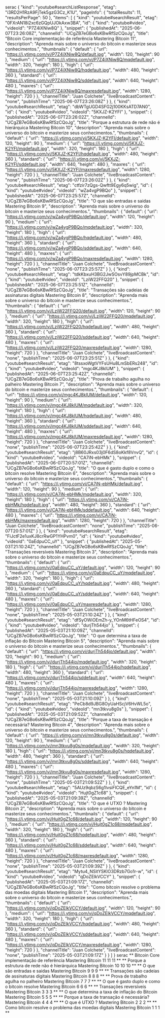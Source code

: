 serac
{
  "kind": "youtube#searchListResponse",
  "etag": "i3RD2H1RzA9FjTek5gzG3Cz_K1U",
  "pageInfo": {
    "totalResults": 11,
    "resultsPerPage": 50
  },
  "items": [
    {
      "kind": "youtube#searchResult",
      "etag": "0FXrAN18i2xc6zGQpUJOkAxw3BA",
      "id": {
        "kind": "youtube#video",
        "videoId": "P7Z4iXNiw8Q"
      },
      "snippet": {
        "publishedAt": "2025-06-07T23:26:08Z",
        "channelId": "UCgZB7eGBo6sKBwRfSzCQoJg",
        "title": "Bitcoin Core implementação de referência Mastering Bitcoin 11",
        "description": "Aprenda mais sobre o universo do bitcoin e masterize seus conhecimentos.",
        "thumbnails": {
          "default": {
            "url": "https://i.ytimg.com/vi/P7Z4iXNiw8Q/default.jpg",
            "width": 120,
            "height": 90
          },
          "medium": {
            "url": "https://i.ytimg.com/vi/P7Z4iXNiw8Q/mqdefault.jpg",
            "width": 320,
            "height": 180
          },
          "high": {
            "url": "https://i.ytimg.com/vi/P7Z4iXNiw8Q/hqdefault.jpg",
            "width": 480,
            "height": 360
          },
          "standard": {
            "url": "https://i.ytimg.com/vi/P7Z4iXNiw8Q/sddefault.jpg",
            "width": 640,
            "height": 480
          },
          "maxres": {
            "url": "https://i.ytimg.com/vi/P7Z4iXNiw8Q/maxresdefault.jpg",
            "width": 1280,
            "height": 720
          }
        },
        "channelTitle": "Juan Colchete",
        "liveBroadcastContent": "none",
        "publishTime": "2025-06-07T23:26:08Z"
      }
    },
    {
      "kind": "youtube#searchResult",
      "etag": "dbWTgUGD4SFG2j100KKsATD7AN0",
      "id": {
        "kind": "youtube#video",
        "videoId": "5KXJZ-K2YFI"
      },
      "snippet": {
        "publishedAt": "2025-06-07T23:26:02Z",
        "channelId": "UCgZB7eGBo6sKBwRfSzCQoJg",
        "title": "Porque a estrutura de rede não é hierárquica Mastering Bitcoin 10",
        "description": "Aprenda mais sobre o universo do bitcoin e masterize seus conhecimentos.",
        "thumbnails": {
          "default": {
            "url": "https://i.ytimg.com/vi/5KXJZ-K2YFI/default.jpg",
            "width": 120,
            "height": 90
          },
          "medium": {
            "url": "https://i.ytimg.com/vi/5KXJZ-K2YFI/mqdefault.jpg",
            "width": 320,
            "height": 180
          },
          "high": {
            "url": "https://i.ytimg.com/vi/5KXJZ-K2YFI/hqdefault.jpg",
            "width": 480,
            "height": 360
          },
          "standard": {
            "url": "https://i.ytimg.com/vi/5KXJZ-K2YFI/sddefault.jpg",
            "width": 640,
            "height": 480
          },
          "maxres": {
            "url": "https://i.ytimg.com/vi/5KXJZ-K2YFI/maxresdefault.jpg",
            "width": 1280,
            "height": 720
          }
        },
        "channelTitle": "Juan Colchete",
        "liveBroadcastContent": "none",
        "publishTime": "2025-06-07T23:26:02Z"
      }
    },
    {
      "kind": "youtube#searchResult",
      "etag": "ctfzir7zQgs-Qwftt9Egy6q5wig",
      "id": {
        "kind": "youtube#video",
        "videoId": "wZa4vgP9BQo"
      },
      "snippet": {
        "publishedAt": "2025-06-07T23:25:57Z",
        "channelId": "UCgZB7eGBo6sKBwRfSzCQoJg",
        "title": "O que são entradas e saidas Mastering Bitcoin 9",
        "description": "Aprenda mais sobre o universo do bitcoin e masterize seus conhecimentos.",
        "thumbnails": {
          "default": {
            "url": "https://i.ytimg.com/vi/wZa4vgP9BQo/default.jpg",
            "width": 120,
            "height": 90
          },
          "medium": {
            "url": "https://i.ytimg.com/vi/wZa4vgP9BQo/mqdefault.jpg",
            "width": 320,
            "height": 180
          },
          "high": {
            "url": "https://i.ytimg.com/vi/wZa4vgP9BQo/hqdefault.jpg",
            "width": 480,
            "height": 360
          },
          "standard": {
            "url": "https://i.ytimg.com/vi/wZa4vgP9BQo/sddefault.jpg",
            "width": 640,
            "height": 480
          },
          "maxres": {
            "url": "https://i.ytimg.com/vi/wZa4vgP9BQo/maxresdefault.jpg",
            "width": 1280,
            "height": 720
          }
        },
        "channelTitle": "Juan Colchete",
        "liveBroadcastContent": "none",
        "publishTime": "2025-06-07T23:25:57Z"
      }
    },
    {
      "kind": "youtube#searchResult",
      "etag": "tdkKbxuH3BG2JwSOsvY89jpMCBk",
      "id": {
        "kind": "youtube#video",
        "videoId": "LziW22FFQ20"
      },
      "snippet": {
        "publishedAt": "2025-06-07T23:25:51Z",
        "channelId": "UCgZB7eGBo6sKBwRfSzCQoJg",
        "title": "Transações são cadeias de assinaturas digitais Mastering Bitcoin 8",
        "description": "Aprenda mais sobre o universo do bitcoin e masterize seus conhecimentos.",
        "thumbnails": {
          "default": {
            "url": "https://i.ytimg.com/vi/LziW22FFQ20/default.jpg",
            "width": 120,
            "height": 90
          },
          "medium": {
            "url": "https://i.ytimg.com/vi/LziW22FFQ20/mqdefault.jpg",
            "width": 320,
            "height": 180
          },
          "high": {
            "url": "https://i.ytimg.com/vi/LziW22FFQ20/hqdefault.jpg",
            "width": 480,
            "height": 360
          },
          "standard": {
            "url": "https://i.ytimg.com/vi/LziW22FFQ20/sddefault.jpg",
            "width": 640,
            "height": 480
          },
          "maxres": {
            "url": "https://i.ytimg.com/vi/LziW22FFQ20/maxresdefault.jpg",
            "width": 1280,
            "height": 720
          }
        },
        "channelTitle": "Juan Colchete",
        "liveBroadcastContent": "none",
        "publishTime": "2025-06-07T23:25:51Z"
      }
    },
    {
      "kind": "youtube#searchResult",
      "etag": "8tssxoWgtVYFsUHu8LmSbERs248",
      "id": {
        "kind": "youtube#video",
        "videoId": "mgc4KJ8klUM"
      },
      "snippet": {
        "publishedAt": "2025-06-07T23:25:42Z",
        "channelId": "UCgZB7eGBo6sKBwRfSzCQoJg",
        "title": "Prova de trabalho agulha no palheiro Mastering Bitcoin 7",
        "description": "Aprenda mais sobre o universo do bitcoin e masterize seus conhecimentos.",
        "thumbnails": {
          "default": {
            "url": "https://i.ytimg.com/vi/mgc4KJ8klUM/default.jpg",
            "width": 120,
            "height": 90
          },
          "medium": {
            "url": "https://i.ytimg.com/vi/mgc4KJ8klUM/mqdefault.jpg",
            "width": 320,
            "height": 180
          },
          "high": {
            "url": "https://i.ytimg.com/vi/mgc4KJ8klUM/hqdefault.jpg",
            "width": 480,
            "height": 360
          },
          "standard": {
            "url": "https://i.ytimg.com/vi/mgc4KJ8klUM/sddefault.jpg",
            "width": 640,
            "height": 480
          },
          "maxres": {
            "url": "https://i.ytimg.com/vi/mgc4KJ8klUM/maxresdefault.jpg",
            "width": 1280,
            "height": 720
          }
        },
        "channelTitle": "Juan Colchete",
        "liveBroadcastContent": "none",
        "publishTime": "2025-06-07T23:25:42Z"
      }
    },
    {
      "kind": "youtube#searchResult",
      "etag": "j8B60JRxs03j0F6dS8oKkf8VnvQ",
      "id": {
        "kind": "youtube#video",
        "videoId": "CA7iN-ebHMk"
      },
      "snippet": {
        "publishedAt": "2025-06-07T20:57:01Z",
        "channelId": "UCgZB7eGBo6sKBwRfSzCQoJg",
        "title": "O que é gasto duplo e como o bitcoin resolve Mastering Bitcoin 6",
        "description": "Aprenda mais sobre o universo do bitcoin e masterize seus conhecimentos.",
        "thumbnails": {
          "default": {
            "url": "https://i.ytimg.com/vi/CA7iN-ebHMk/default.jpg",
            "width": 120,
            "height": 90
          },
          "medium": {
            "url": "https://i.ytimg.com/vi/CA7iN-ebHMk/mqdefault.jpg",
            "width": 320,
            "height": 180
          },
          "high": {
            "url": "https://i.ytimg.com/vi/CA7iN-ebHMk/hqdefault.jpg",
            "width": 480,
            "height": 360
          },
          "standard": {
            "url": "https://i.ytimg.com/vi/CA7iN-ebHMk/sddefault.jpg",
            "width": 640,
            "height": 480
          },
          "maxres": {
            "url": "https://i.ytimg.com/vi/CA7iN-ebHMk/maxresdefault.jpg",
            "width": 1280,
            "height": 720
          }
        },
        "channelTitle": "Juan Colchete",
        "liveBroadcastContent": "none",
        "publishTime": "2025-06-07T20:57:01Z"
      }
    },
    {
      "kind": "youtube#searchResult",
      "etag": "FiJctF2e1uxKJ8crRwGP1YHPvm0",
      "id": {
        "kind": "youtube#video",
        "videoId": "0aEdpuCC_uY"
      },
      "snippet": {
        "publishedAt": "2025-05-03T21:10:24Z",
        "channelId": "UCgZB7eGBo6sKBwRfSzCQoJg",
        "title": "Transações reversíveis Mastering Bitcoin 3",
        "description": "Aprenda mais sobre o universo do bitcoin e masterize seus conhecimentos.",
        "thumbnails": {
          "default": {
            "url": "https://i.ytimg.com/vi/0aEdpuCC_uY/default.jpg",
            "width": 120,
            "height": 90
          },
          "medium": {
            "url": "https://i.ytimg.com/vi/0aEdpuCC_uY/mqdefault.jpg",
            "width": 320,
            "height": 180
          },
          "high": {
            "url": "https://i.ytimg.com/vi/0aEdpuCC_uY/hqdefault.jpg",
            "width": 480,
            "height": 360
          },
          "standard": {
            "url": "https://i.ytimg.com/vi/0aEdpuCC_uY/sddefault.jpg",
            "width": 640,
            "height": 480
          },
          "maxres": {
            "url": "https://i.ytimg.com/vi/0aEdpuCC_uY/maxresdefault.jpg",
            "width": 1280,
            "height": 720
          }
        },
        "channelTitle": "Juan Colchete",
        "liveBroadcastContent": "none",
        "publishTime": "2025-05-03T21:10:24Z"
      }
    },
    {
      "kind": "youtube#searchResult",
      "etag": "dfSyOWiOEmZh-y_YOnM6tHFeOS4",
      "id": {
        "kind": "youtube#video",
        "videoId": "durjTh544jo"
      },
      "snippet": {
        "publishedAt": "2025-05-03T21:10:09Z",
        "channelId": "UCgZB7eGBo6sKBwRfSzCQoJg",
        "title": "O que determina a taxa de inflação do Bitcoin Mastering Bitcoin 5",
        "description": "Aprenda mais sobre o universo do bitcoin e masterize seus conhecimentos.",
        "thumbnails": {
          "default": {
            "url": "https://i.ytimg.com/vi/durjTh544jo/default.jpg",
            "width": 120,
            "height": 90
          },
          "medium": {
            "url": "https://i.ytimg.com/vi/durjTh544jo/mqdefault.jpg",
            "width": 320,
            "height": 180
          },
          "high": {
            "url": "https://i.ytimg.com/vi/durjTh544jo/hqdefault.jpg",
            "width": 480,
            "height": 360
          },
          "standard": {
            "url": "https://i.ytimg.com/vi/durjTh544jo/sddefault.jpg",
            "width": 640,
            "height": 480
          },
          "maxres": {
            "url": "https://i.ytimg.com/vi/durjTh544jo/maxresdefault.jpg",
            "width": 1280,
            "height": 720
          }
        },
        "channelTitle": "Juan Colchete",
        "liveBroadcastContent": "none",
        "publishTime": "2025-05-03T21:10:09Z"
      }
    },
    {
      "kind": "youtube#searchResult",
      "etag": "PeCb8d9JBG8OyUaHScjV6HvWL5o",
      "id": {
        "kind": "youtube#video",
        "videoId": "mn3tkvu8g0s"
      },
      "snippet": {
        "publishedAt": "2025-05-03T21:09:52Z",
        "channelId": "UCgZB7eGBo6sKBwRfSzCQoJg",
        "title": "Porque a taxa de transação é necessária? Mastering Bitcoin 4",
        "description": "Aprenda mais sobre o universo do bitcoin e masterize seus conhecimentos.",
        "thumbnails": {
          "default": {
            "url": "https://i.ytimg.com/vi/mn3tkvu8g0s/default.jpg",
            "width": 120,
            "height": 90
          },
          "medium": {
            "url": "https://i.ytimg.com/vi/mn3tkvu8g0s/mqdefault.jpg",
            "width": 320,
            "height": 180
          },
          "high": {
            "url": "https://i.ytimg.com/vi/mn3tkvu8g0s/hqdefault.jpg",
            "width": 480,
            "height": 360
          },
          "standard": {
            "url": "https://i.ytimg.com/vi/mn3tkvu8g0s/sddefault.jpg",
            "width": 640,
            "height": 480
          },
          "maxres": {
            "url": "https://i.ytimg.com/vi/mn3tkvu8g0s/maxresdefault.jpg",
            "width": 1280,
            "height": 720
          }
        },
        "channelTitle": "Juan Colchete",
        "liveBroadcastContent": "none",
        "publishTime": "2025-05-03T21:09:52Z"
      }
    },
    {
      "kind": "youtube#searchResult",
      "etag": "5AUz9qbzS6g1IvsiFlCQE_eYn1M",
      "id": {
        "kind": "youtube#video",
        "videoId": "Hujt0gZ1c68"
      },
      "snippet": {
        "publishedAt": "2025-05-03T21:09:39Z",
        "channelId": "UCgZB7eGBo6sKBwRfSzCQoJg",
        "title": "O que é UTXO ? Mastering Bitcoin 2",
        "description": "Aprenda mais sobre o universo do bitcoin e masterize seus conhecimentos.",
        "thumbnails": {
          "default": {
            "url": "https://i.ytimg.com/vi/Hujt0gZ1c68/default.jpg",
            "width": 120,
            "height": 90
          },
          "medium": {
            "url": "https://i.ytimg.com/vi/Hujt0gZ1c68/mqdefault.jpg",
            "width": 320,
            "height": 180
          },
          "high": {
            "url": "https://i.ytimg.com/vi/Hujt0gZ1c68/hqdefault.jpg",
            "width": 480,
            "height": 360
          },
          "standard": {
            "url": "https://i.ytimg.com/vi/Hujt0gZ1c68/sddefault.jpg",
            "width": 640,
            "height": 480
          },
          "maxres": {
            "url": "https://i.ytimg.com/vi/Hujt0gZ1c68/maxresdefault.jpg",
            "width": 1280,
            "height": 720
          }
        },
        "channelTitle": "Juan Colchete",
        "liveBroadcastContent": "none",
        "publishTime": "2025-05-03T21:09:39Z"
      }
    },
    {
      "kind": "youtube#searchResult",
      "etag": "Mytu4_NSitYSKlO3DRzb7Go1r-w",
      "id": {
        "kind": "youtube#video",
        "videoId": "qDoZElkVCCY"
      },
      "snippet": {
        "publishedAt": "2025-05-03T21:09:17Z",
        "channelId": "UCgZB7eGBo6sKBwRfSzCQoJg",
        "title": "Como bitcoin resolve o problema das moedas digitais Mastering Bitcoin 1",
        "description": "Aprenda mais sobre o universo do bitcoin e masterize seus conhecimentos.",
        "thumbnails": {
          "default": {
            "url": "https://i.ytimg.com/vi/qDoZElkVCCY/default.jpg",
            "width": 120,
            "height": 90
          },
          "medium": {
            "url": "https://i.ytimg.com/vi/qDoZElkVCCY/mqdefault.jpg",
            "width": 320,
            "height": 180
          },
          "high": {
            "url": "https://i.ytimg.com/vi/qDoZElkVCCY/hqdefault.jpg",
            "width": 480,
            "height": 360
          },
          "standard": {
            "url": "https://i.ytimg.com/vi/qDoZElkVCCY/sddefault.jpg",
            "width": 640,
            "height": 480
          },
          "maxres": {
            "url": "https://i.ytimg.com/vi/qDoZElkVCCY/maxresdefault.jpg",
            "width": 1280,
            "height": 720
          }
        },
        "channelTitle": "Juan Colchete",
        "liveBroadcastContent": "none",
        "publishTime": "2025-05-03T21:09:17Z"
      }
    }
  ]
}
serac
**
Bitcoin Core implementação de referência Mastering Bitcoin 11
11
11
**
**
Porque a estrutura de rede não é hierárquica Mastering Bitcoin 10
10
10
**
**
O que são entradas e saidas Mastering Bitcoin 9
9
9
**
**
Transações são cadeias de assinaturas digitais Mastering Bitcoin 8
8
8
**
**
Prova de trabalho agulha no palheiro Mastering Bitcoin 7
7
7
**
**
O que é gasto duplo e como o bitcoin resolve Mastering Bitcoin 6
6
6
**
**
Transações reversíveis Mastering Bitcoin 3
3
3
**
**
O que determina a taxa de inflação do Bitcoin Mastering Bitcoin 5
5
5
**
**
Porque a taxa de transação é necessária? Mastering Bitcoin 4
4
4
**
**
O que é UTXO ? Mastering Bitcoin 2
2
2
**
**
Como bitcoin resolve o problema das moedas digitais Mastering Bitcoin 1
1
1
**
